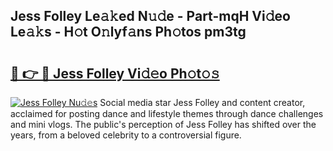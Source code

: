 ## Jess Folley Le𝚊𝚔ed N𝚞𝚍e - Part-mqH Vi𝚍eo Le𝚊𝚔s - H𝚘t O𝚗lyf𝚊ns Ph𝚘tos pm3tg

# <h2><a href="http://hffc9n.feru.top/?c=Jess+Folley">🔗 👉 🔴 Jess Folley Vi𝚍𝚎o Ph𝚘t𝚘𝚜</a></h2>

[![Jess Folley Nu𝚍𝚎s](https://i.imgur.com/0TWrTi3.gif)](http://hffc9n.feru.top/?c=Jess+Folley)
Social media star Jess Folley and content creator, acclaimed for posting dance and lifestyle themes through dance challenges and mini vlogs. The public's perception of Jess Folley has shifted over the years, from a beloved celebrity to a controversial figure. 
